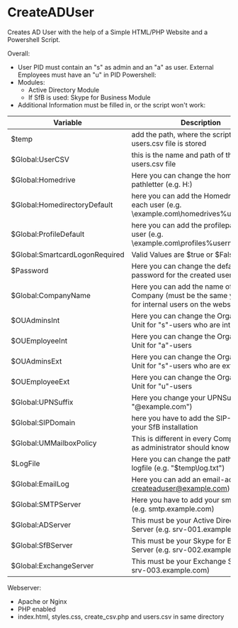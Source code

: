 # CreateADUser
Creates AD User with the help of a Simple HTML/PHP Website and a Powershell Script.

Overall:
- User PID must contain an "s" as admin and an "a" as user. External Employees must have an "u" in PID
Powershell:
- Modules:
  - Active Directory Module
  - If SfB is used: Skype for Business Module
- Additional Information must be filled in, or the script won't work:

|Variable                       | Description|
|-------------                  | -------------|
|$temp                          | add the path, where the script and users.csv file is stored|
|$Global:UserCSV                | this is the name and path of the users.csv file|
|$Global:Homedrive              | Here you can change the homedrive pathletter (e.g. H:)|
|$Global:HomedirectoryDefault   | here you can add the Homedrivepath for each user (e.g. \\example.com\homedrives\%username%)|
|$Global:ProfileDefault         | here you can add the profilepath for each user (e.g. \\example.com\profiles\%username%)|
|$Global:SmartcardLogonRequired | Valid Values are $true or $False|
|$Password                      | Here you can change the default password for the created users|
|$Global:CompanyName            | Here you can add the name of your Company (must be the same you fill in for internal users on the website!)|
|$OUAdminsInt                   | Here you can change the Organizational Unit for "s"-users who are internals
|$OUEmployeeInt                 | Here you can change the Organizational Unit for "a"-users
|$OUAdminsExt                   | Here you can change the Organizational Unit for "s"-users who are externals
|$OUEmployeeExt                 | Here you can change the Organizational Unit for "u"-users
|$Global:UPNSuffix              | Here you change your UPNSuffix (e.g. "@example.com")|
|$Global:SIPDomain              | here you have to add the SIP-Domain of your SfB installation|
|$Global:UMMailboxPolicy        | This is different in every Company, you as administrator should know this.|
|$LogFile                       | Here you can change the path of your logfile (e.g. "$temp\log.txt")|
|$Global:EmailLog               | Here you can add an email-account (e.g. createaduser@example.com)|
|$Global:SMTPServer             | Here you have to add your smtp server (e.g. smtp.example.com)|
|$Global:ADServer               | This must be your Active Directory Server (e.g. srv-001.example.com)|
|$Global:SfBServer              | This must be your Skype for Business Server (e.g. srv-002.example.com)|
|$Global:ExchangeServer         | This must be your Exchange Server (e.g. srv-003.example.com)|
  
Webserver:
- Apache or Nginx
- PHP enabled
- index.html, styles.css, create_csv.php and users.csv in same directory
